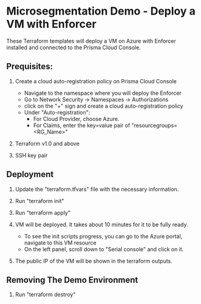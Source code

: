 # Microsegmentation Demo - Deploy a VM with Enforcer

These Terraform templates will deploy a VM on Azure with Enforcer installed and connected to the Prisma Cloud Console.



## Prequisites:
1. Create a cloud auto-registration policy on Prisma Cloud Console
    - Navigate to the namespace where you will deploy the Enforcer
    - Go to Network Security -> Namespaces -> Authorizations
    - click on the "+" sign and create a cloud auto-registration policy
    - Under "Auto-registration":
        - For Cloud Provider, choose Azure.
        - For Claims, enter the key=value pair of "resourcegroups=<RG_Name>"

2. Terraform v1.0 and above

3. SSH key pair



## Deployment
1. Update the "terraform.tfvars" file with the necessary information.

2. Run "terraform init"

3. Run "terraform apply"

4. VM will be deployed. It takes about 10 minutes for it to be fully ready.
    - To see the init scripts progress, you can go to the Azure portal, navigate to this VM resource
    - On the left panel, scroll down to "Serial console" and click on it.

5. The public IP of the VM will be shown in the terraform outputs.



## Removing The Demo Environment

1. Run "terraform destroy"
